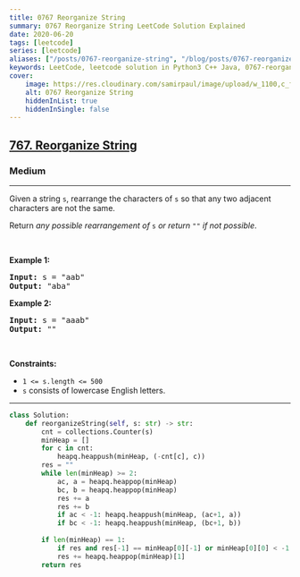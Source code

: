 ```yaml
---
title: 0767 Reorganize String
summary: 0767 Reorganize String LeetCode Solution Explained
date: 2020-06-20
tags: [leetcode]
series: [leetcode]
aliases: ["/posts/0767-reorganize-string", "/blog/posts/0767-reorganize-string", "/0767-reorganize-string"]
keywords: LeetCode, leetcode solution in Python3 C++ Java, 0767-reorganize-string solution
cover:
    image: https://res.cloudinary.com/samirpaul/image/upload/w_1100,c_fit,co_rgb:FFFFFF,l_text:Arial_70_bold:0767 Reorganize String/problem-solving.webp
    alt: 0767 Reorganize String
    hiddenInList: true
    hiddenInSingle: false
---
```



<h2><a href="https://leetcode.com/problems/reorganize-string/">767. Reorganize String</a></h2><h3>Medium</h3><hr><div><p>Given a string <code>s</code>, rearrange the characters of <code>s</code> so that any two adjacent characters are not the same.</p>

<p>Return <em>any possible rearrangement of</em> <code>s</code> <em>or return</em> <code>""</code> <em>if not possible</em>.</p>

<p>&nbsp;</p>
<p><strong class="example">Example 1:</strong></p>
<pre><strong>Input:</strong> s = "aab"
<strong>Output:</strong> "aba"
</pre><p><strong class="example">Example 2:</strong></p>
<pre><strong>Input:</strong> s = "aaab"
<strong>Output:</strong> ""
</pre>
<p>&nbsp;</p>
<p><strong>Constraints:</strong></p>

<ul>
	<li><code>1 &lt;= s.length &lt;= 500</code></li>
	<li><code>s</code> consists of lowercase English letters.</li>
</ul>
</div>

---




```python
class Solution:
    def reorganizeString(self, s: str) -> str:
        cnt = collections.Counter(s)
        minHeap = []
        for c in cnt:
            heapq.heappush(minHeap, (-cnt[c], c))
        res = ""
        while len(minHeap) >= 2:
            ac, a = heapq.heappop(minHeap)
            bc, b = heapq.heappop(minHeap)
            res += a
            res += b
            if ac < -1: heapq.heappush(minHeap, (ac+1, a))
            if bc < -1: heapq.heappush(minHeap, (bc+1, b))
            
        if len(minHeap) == 1:
            if res and res[-1] == minHeap[0][-1] or minHeap[0][0] < -1: return ""
            res += heapq.heappop(minHeap)[1]
        return res

```
